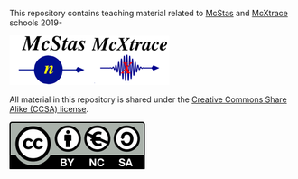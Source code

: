 This repository contains teaching material related to [McStas](http://www.mcstas.org) and
[McXtrace](http://www.mcxtrace.org) schools 2019-

![logos](images/joint-logo.png)

All material in this repository is shared under the [Creative Commons
Share Alike (CCSA) license](https://creativecommons.org/licenses/by-sa/2.5/).

![CCSA logo](images/by-nc-sa.eu.svg)


